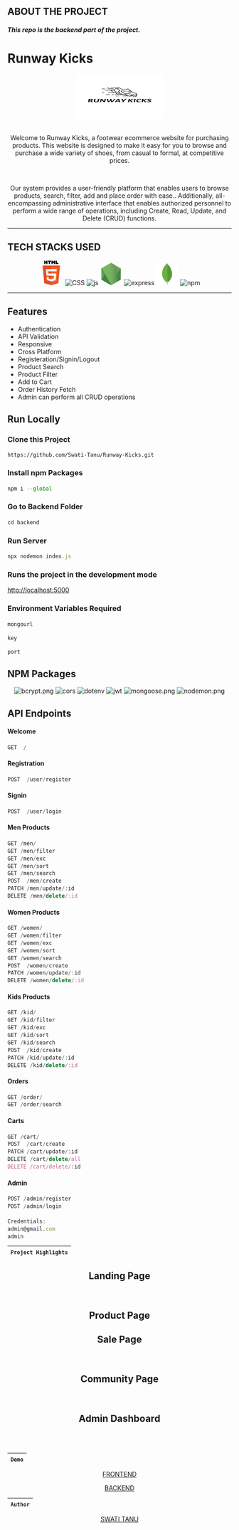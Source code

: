 ## ABOUT THE PROJECT 
<h5>This repo is the backend part of the project.</h5>
<h1> Runway Kicks </h1>
<div align="center"  width="100" height="100">
  <img src="logo.png" alt="html" width="200" height="100"/>
  <br>
  <br>
  <p>Welcome to Runway Kicks, a footwear ecommerce website for purchasing products. This website is designed to make it easy for you to browse and purchase a wide variety of shoes, from casual to formal, at competitive prices.</p>
  <br>
  <p>Our system provides a user-friendly platform that enables users to browse products, search, filter, add and place order with ease.. Additionally, all-encompassing administrative interface that enables authorized personnel to perform a wide range of operations, including Create, Read, Update, and Delete (CRUD) functions. </p>
</div>
<hr> 

## TECH STACKS USED

<p align = "center">
<img src="https://github.com/PrinceCorwin/Useful-tech-icons/blob/main/images/HTML.png" alt="html" width="55" height="55"/>
<img src="https://user-images.githubusercontent.com/25181517/183898674-75a4a1b1-f960-4ea9-abcb-637170a00a75.png" alt="CSS" width="50" height="55"/>
<img src="https://user-images.githubusercontent.com/25181517/117447155-6a868a00-af3d-11eb-9cfe-245df15c9f3f.png" alt="js" width="50" height="50"/>
<img src="https://raw.githubusercontent.com/PrinceCorwin/Useful-tech-icons/main/images/nodejs.png" alt="nodejs" width="50" height="50"/>
<img src="https://res.cloudinary.com/kc-cloud/images/f_auto,q_auto/v1651772163/expressjslogo/expressjslogo.webp?_i=AA" alt="express" width="50" height="50"/>
<img src="https://raw.githubusercontent.com/PrinceCorwin/Useful-tech-icons/main/images/mongodb-leaf.png" alt="mongo" width="50" height="50"/> 
<img src="https://user-images.githubusercontent.com/25181517/121401671-49102800-c959-11eb-9f6f-74d49a5e1774.png" alt="npm" width="50" height="50"/>
  
</p>
<hr>

## Features 
-  Authentication
-  API Validation
-  Responsive
-  Cross Platform
-  Registeration/Signin/Logout
-  Product Search 
-  Product Filter
-  Add to Cart
-  Order History Fetch
-  Admin can perform all CRUD operations

## Run Locally
### Clone this Project

```
https://github.com/Swati-Tanu/Runway-Kicks.git
```

### Install npm Packages

```javascript
npm i --global
```

### Go to Backend Folder
```javascript
cd backend
```

### Run Server
```javascript
npx nodemon index.js
```
### Runs the project in the development mode

[http://localhost:5000](http://localhost:5000)


### Environment Variables Required
`mongourl`

`key`

`port`

## NPM Packages
<p align = "center">
<img src="https://repository-images.githubusercontent.com/139898859/9617c480-81c2-11ea-94fc-322231ead1f0" alt="bcrypt.png" width="70" height="50"/>
<img src="https://github.com/faraz412/cozy-passenger-4798/blob/main/Frontend/Files/cors.png?raw=true" alt="cors" width="70" height="50"/>
<img src="https://github.com/faraz412/cozy-passenger-4798/blob/main/Frontend/Files/download.png?raw=true" alt="dotenv" width="60" height="50"/>
<img src="https://github.com/faraz412/cozy-passenger-4798/blob/main/Frontend/Files/JWT.png?raw=true" alt="jwt" width="70" height="50"/>
<img src="https://4008838.fs1.hubspotusercontent-na1.net/hubfs/4008838/mogoose-logo.png" alt="mongoose.png" width="70" height="70"/>     
<img src="https://user-images.githubusercontent.com/13700/35731649-652807e8-080e-11e8-88fd-1b2f6d553b2d.png" alt="nodemon.png" width="50" height="50"/>
</p>

## API Endpoints
   #### Welcome
```javascript
GET  /
```
  #### Registration
```javascript
POST  /user/register
```
  #### Signin
```javascript
POST  /user/login
```
#### Men Products 
```javascript
GET /men/
GET /men/filter
GET /men/exc
GET /men/sort
GET /men/search
POST  /men/create
PATCH /men/update/:id
DELETE /men/delete/:id
```
#### Women Products 
```javascript
GET /women/
GET /women/filter
GET /women/exc
GET /women/sort
GET /women/search
POST  /women/create
PATCH /women/update/:id
DELETE /women/delete/:id
```

#### Kids Products 
```javascript
GET /kid/
GET /kid/filter
GET /kid/exc
GET /kid/sort
GET /kid/search
POST  /kid/create
PATCH /kid/update/:id
DELETE /kid/delete/:id
```

#### Orders
```javascript
GET /order/
GET /order/search
```

#### Carts
```javascript
GET /cart/
POST  /cart/create
PATCH /cart/update/:id
DELETE /cart/delete/all
DELETE /cart/delete/:id
```

  #### Admin 
 ```javascript
 POST /admin/register
 POST /admin/login

 Credentials: 
 admin@gmail.com
 admin
 
 ```
    
   
<div align = "center">  
  
  
| `Project Highlights` |
| :------------------: | 

 <div align = "center">
   <h2>Landing Page</h2>
   
   <br>
   <h2>Product Page</h2>
    
   <h2>Sale Page</h2>
   
   <br>
   <h2>Community Page</h2>
   
   <br>
   <h2>Admin Dashboard</h2>
   
   <br>
<div/>
  <br>

| `Demo` |
| :----: | 
   

[FRONTEND]()

[BACKEND](https://dark-frog-scarf.cyclic.app/)

 
| `Author` |
| :-------: | 
 
 [SWATI TANU](https://github.com/Swati-Tanu) 
 
